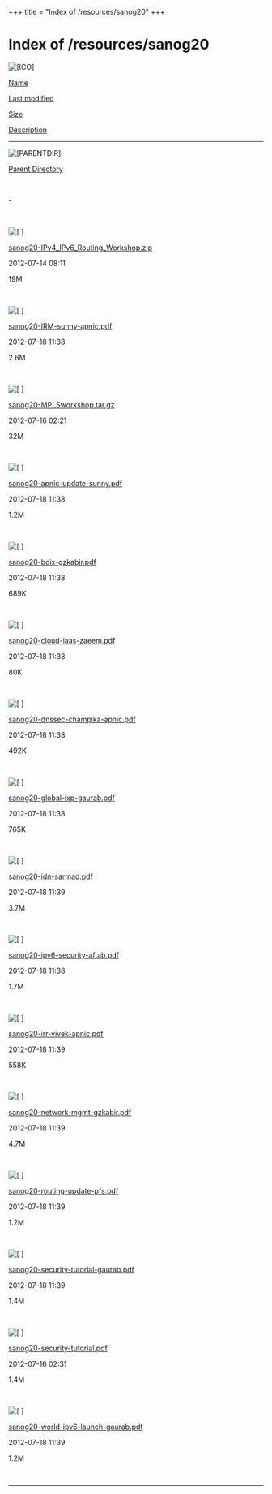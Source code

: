 +++
title = "Index of /resources/sanog20"
+++

Index of /resources/sanog20
===========================

![\[ICO\]](../../icons/blank.gif)

[Name](index.html@C=N%3BO=A.html)

[Last modified](index.html@C=M%3BO=A.html)

[Size](index.html@C=S%3BO=A.html)

[Description](index.html@C=D%3BO=D.html)

------------------------------------------------------------------------

![\[PARENTDIR\]](../../icons/back.gif)

[Parent Directory](../index.html)

 

\-

 

![\[ \]](../../icons/compressed.gif)

[sanog20-IPv4\_IPv6\_Routing\_Workshop.zip](sanog20-IPv4_IPv6_Routing_Workshop.zip)

2012-07-14 08:11

19M

 

![\[ \]](../../icons/layout.gif)

[sanog20-IRM-sunny-apnic.pdf](sanog20-IRM-sunny-apnic.pdf)

2012-07-18 11:38

2.6M

 

![\[ \]](../../icons/compressed.gif)

[sanog20-MPLSworkshop.tar.gz](sanog20-MPLSworkshop.tar.gz)

2012-07-16 02:21

32M

 

![\[ \]](../../icons/layout.gif)

[sanog20-apnic-update-sunny.pdf](sanog20-apnic-update-sunny.pdf)

2012-07-18 11:38

1.2M

 

![\[ \]](../../icons/layout.gif)

[sanog20-bdix-gzkabir.pdf](sanog20-bdix-gzkabir.pdf)

2012-07-18 11:38

689K

 

![\[ \]](../../icons/layout.gif)

[sanog20-cloud-laas-zaeem.pdf](sanog20-cloud-laas-zaeem.pdf)

2012-07-18 11:38

80K

 

![\[ \]](../../icons/layout.gif)

[sanog20-dnssec-champika-apnic.pdf](sanog20-dnssec-champika-apnic.pdf)

2012-07-18 11:38

492K

 

![\[ \]](../../icons/layout.gif)

[sanog20-global-ixp-gaurab.pdf](sanog20-global-ixp-gaurab.pdf)

2012-07-18 11:38

765K

 

![\[ \]](../../icons/layout.gif)

[sanog20-idn-sarmad.pdf](sanog20-idn-sarmad.pdf)

2012-07-18 11:39

3.7M

 

![\[ \]](../../icons/layout.gif)

[sanog20-ipv6-security-aftab.pdf](sanog20-ipv6-security-aftab.pdf)

2012-07-18 11:38

1.7M

 

![\[ \]](../../icons/layout.gif)

[sanog20-irr-vivek-apnic.pdf](sanog20-irr-vivek-apnic.pdf)

2012-07-18 11:39

558K

 

![\[ \]](../../icons/layout.gif)

[sanog20-network-mgmt-gzkabir.pdf](sanog20-network-mgmt-gzkabir.pdf)

2012-07-18 11:39

4.7M

 

![\[ \]](../../icons/layout.gif)

[sanog20-routing-update-pfs.pdf](sanog20-routing-update-pfs.pdf)

2012-07-18 11:39

1.2M

 

![\[ \]](../../icons/layout.gif)

[sanog20-security-tutorial-gaurab.pdf](sanog20-security-tutorial-gaurab.pdf)

2012-07-18 11:39

1.4M

 

![\[ \]](../../icons/layout.gif)

[sanog20-security-tutorial.pdf](sanog20-security-tutorial.pdf)

2012-07-16 02:31

1.4M

 

![\[ \]](../../icons/layout.gif)

[sanog20-world-ipv6-launch-gaurab.pdf](sanog20-world-ipv6-launch-gaurab.pdf)

2012-07-18 11:39

1.2M

 

------------------------------------------------------------------------
